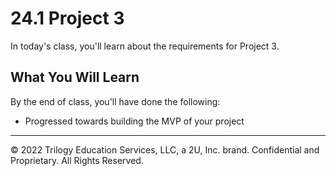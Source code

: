 # 24.1 Project 3
In today's class, you'll learn about the requirements for Project 3.

## What You Will Learn
By the end of class, you'll have done the following:

* Progressed towards building the MVP of your project

---
© 2022 Trilogy Education Services, LLC, a 2U, Inc. brand. Confidential and Proprietary. All Rights Reserved.